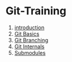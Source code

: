 Git-Training
============

1.  [introduction](Introduction.md)
2.  [Git Basics](Git-Basics.md)
3.  [Git Branching](branching.md)
4.  [Git Internals](Git-Internals.md)
5.  [Submodules](submodules.md)
